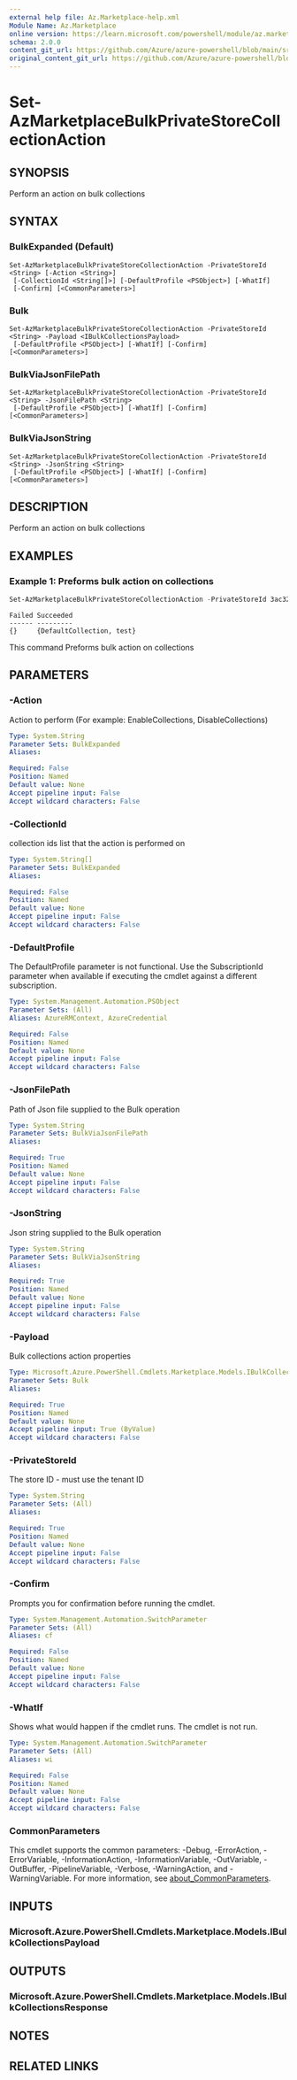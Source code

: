 ```yaml
---
external help file: Az.Marketplace-help.xml
Module Name: Az.Marketplace
online version: https://learn.microsoft.com/powershell/module/az.marketplace/set-azmarketplacebulkprivatestorecollectionaction
schema: 2.0.0
content_git_url: https://github.com/Azure/azure-powershell/blob/main/src/Marketplace/Marketplace/help/Set-AzMarketplaceBulkPrivateStoreCollectionAction.md
original_content_git_url: https://github.com/Azure/azure-powershell/blob/main/src/Marketplace/Marketplace/help/Set-AzMarketplaceBulkPrivateStoreCollectionAction.md
---
```


# Set-AzMarketplaceBulkPrivateStoreCollectionAction

## SYNOPSIS
Perform an action on bulk collections

## SYNTAX

### BulkExpanded (Default)
```
Set-AzMarketplaceBulkPrivateStoreCollectionAction -PrivateStoreId <String> [-Action <String>]
 [-CollectionId <String[]>] [-DefaultProfile <PSObject>] [-WhatIf]
 [-Confirm] [<CommonParameters>]
```

### Bulk
```
Set-AzMarketplaceBulkPrivateStoreCollectionAction -PrivateStoreId <String> -Payload <IBulkCollectionsPayload>
 [-DefaultProfile <PSObject>] [-WhatIf] [-Confirm] [<CommonParameters>]
```

### BulkViaJsonFilePath
```
Set-AzMarketplaceBulkPrivateStoreCollectionAction -PrivateStoreId <String> -JsonFilePath <String>
 [-DefaultProfile <PSObject>] [-WhatIf] [-Confirm] [<CommonParameters>]
```

### BulkViaJsonString
```
Set-AzMarketplaceBulkPrivateStoreCollectionAction -PrivateStoreId <String> -JsonString <String>
 [-DefaultProfile <PSObject>] [-WhatIf] [-Confirm] [<CommonParameters>]
```

## DESCRIPTION
Perform an action on bulk collections

## EXAMPLES

### Example 1: Preforms bulk action on collections
```powershell
Set-AzMarketplaceBulkPrivateStoreCollectionAction -PrivateStoreId 3ac32d8c-e888-4dc6-b4ff-be4d755af13a -Payload @{Action = "EnableCollections"; CollectionId = "3ac32d8c-e888-4dc6-b4ff-be4d755af13a", "fdb889a1-cf3e-49f0-95b8-2bb012fa01f1" }
```

```output
Failed Succeeded
------ ---------
{}     {DefaultCollection, test}
```

This command Preforms bulk action on collections

## PARAMETERS

### -Action
Action to perform (For example: EnableCollections, DisableCollections)

```yaml
Type: System.String
Parameter Sets: BulkExpanded
Aliases:

Required: False
Position: Named
Default value: None
Accept pipeline input: False
Accept wildcard characters: False
```

### -CollectionId
collection ids list that the action is performed on

```yaml
Type: System.String[]
Parameter Sets: BulkExpanded
Aliases:

Required: False
Position: Named
Default value: None
Accept pipeline input: False
Accept wildcard characters: False
```

### -DefaultProfile
The DefaultProfile parameter is not functional.
Use the SubscriptionId parameter when available if executing the cmdlet against a different subscription.

```yaml
Type: System.Management.Automation.PSObject
Parameter Sets: (All)
Aliases: AzureRMContext, AzureCredential

Required: False
Position: Named
Default value: None
Accept pipeline input: False
Accept wildcard characters: False
```

### -JsonFilePath
Path of Json file supplied to the Bulk operation

```yaml
Type: System.String
Parameter Sets: BulkViaJsonFilePath
Aliases:

Required: True
Position: Named
Default value: None
Accept pipeline input: False
Accept wildcard characters: False
```

### -JsonString
Json string supplied to the Bulk operation

```yaml
Type: System.String
Parameter Sets: BulkViaJsonString
Aliases:

Required: True
Position: Named
Default value: None
Accept pipeline input: False
Accept wildcard characters: False
```

### -Payload
Bulk collections action properties

```yaml
Type: Microsoft.Azure.PowerShell.Cmdlets.Marketplace.Models.IBulkCollectionsPayload
Parameter Sets: Bulk
Aliases:

Required: True
Position: Named
Default value: None
Accept pipeline input: True (ByValue)
Accept wildcard characters: False
```

### -PrivateStoreId
The store ID - must use the tenant ID

```yaml
Type: System.String
Parameter Sets: (All)
Aliases:

Required: True
Position: Named
Default value: None
Accept pipeline input: False
Accept wildcard characters: False
```

### -Confirm
Prompts you for confirmation before running the cmdlet.

```yaml
Type: System.Management.Automation.SwitchParameter
Parameter Sets: (All)
Aliases: cf

Required: False
Position: Named
Default value: None
Accept pipeline input: False
Accept wildcard characters: False
```

### -WhatIf
Shows what would happen if the cmdlet runs.
The cmdlet is not run.

```yaml
Type: System.Management.Automation.SwitchParameter
Parameter Sets: (All)
Aliases: wi

Required: False
Position: Named
Default value: None
Accept pipeline input: False
Accept wildcard characters: False
```

### CommonParameters
This cmdlet supports the common parameters: -Debug, -ErrorAction, -ErrorVariable, -InformationAction, -InformationVariable, -OutVariable, -OutBuffer, -PipelineVariable, -Verbose, -WarningAction, and -WarningVariable. For more information, see [about_CommonParameters](http://go.microsoft.com/fwlink/?LinkID=113216).

## INPUTS

### Microsoft.Azure.PowerShell.Cmdlets.Marketplace.Models.IBulkCollectionsPayload

## OUTPUTS

### Microsoft.Azure.PowerShell.Cmdlets.Marketplace.Models.IBulkCollectionsResponse

## NOTES

## RELATED LINKS
